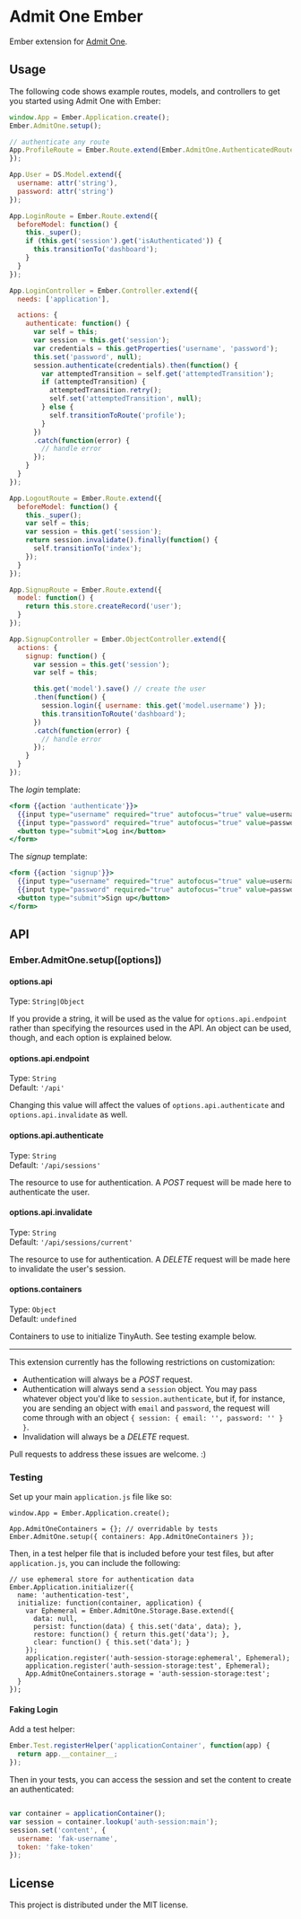 # Admit One Ember

Ember extension for [Admit One][admit-one].

## Usage

The following code shows example routes, models, and controllers to get you
started using Admit One with Ember:

```javascript
window.App = Ember.Application.create();
Ember.AdmitOne.setup();

// authenticate any route
App.ProfileRoute = Ember.Route.extend(Ember.AdmitOne.AuthenticatedRouteMixin, {
});

App.User = DS.Model.extend({
  username: attr('string'),
  password: attr('string')
});

App.LoginRoute = Ember.Route.extend({
  beforeModel: function() {
    this._super();
    if (this.get('session').get('isAuthenticated')) {
      this.transitionTo('dashboard');
    }
  }
});

App.LoginController = Ember.Controller.extend({
  needs: ['application'],

  actions: {
    authenticate: function() {
      var self = this;
      var session = this.get('session');
      var credentials = this.getProperties('username', 'password');
      this.set('password', null);
      session.authenticate(credentials).then(function() {
        var attemptedTransition = self.get('attemptedTransition');
        if (attemptedTransition) {
          attemptedTransition.retry();
          self.set('attemptedTransition', null);
        } else {
          self.transitionToRoute('profile');
        }
      })
      .catch(function(error) {
        // handle error
      });
    }
  }
});

App.LogoutRoute = Ember.Route.extend({
  beforeModel: function() {
    this._super();
    var self = this;
    var session = this.get('session');
    return session.invalidate().finally(function() {
      self.transitionTo('index');
    });
  }
});

App.SignupRoute = Ember.Route.extend({
  model: function() {
    return this.store.createRecord('user');
  }
});

App.SignupController = Ember.ObjectController.extend({
  actions: {
    signup: function() {
      var session = this.get('session');
      var self = this;

      this.get('model').save() // create the user
      .then(function() {
        session.login({ username: this.get('model.username') });
        this.transitionToRoute('dashboard');
      })
      .catch(function(error) {
        // handle error
      });
    }
  }
});
```

The _login_ template:

```handlebars
<form {{action 'authenticate'}}>
  {{input type="username" required="true" autofocus="true" value=username}}
  {{input type="password" required="true" autofocus="true" value=password}}
  <button type="submit">Log in</button>
</form>
```

The _signup_ template:

```handlebars
<form {{action 'signup'}}>
  {{input type="username" required="true" autofocus="true" value=username}}
  {{input type="password" required="true" autofocus="true" value=password}}
  <button type="submit">Sign up</button>
</form>
```

## API

### Ember.AdmitOne.setup([options])

#### options.api

Type: `String|Object`  

If you provide a string, it will be used as the value for
`options.api.endpoint` rather than specifying the resources used in the API. An
object can be used, though, and each option is explained below.

#### options.api.endpoint

Type: `String`  
Default: `'/api'`

Changing this value will affect the values of `options.api.authenticate` and
`options.api.invalidate` as well.

#### options.api.authenticate

Type: `String`  
Default: `'/api/sessions'`

The resource to use for authentication. A _POST_ request will be made here to
authenticate the user.

#### options.api.invalidate

Type: `String`  
Default: `'/api/sessions/current'`

The resource to use for authentication. A _DELETE_ request will be made here to
invalidate the user's session.

#### options.containers

Type: `Object`  
Default: `undefined`

Containers to use to initialize TinyAuth. See testing example below.

----

This extension currently has the following restrictions on customization:

- Authentication will always be a _POST_ request.
- Authentication will always send a `session` object. You may pass whatever
  object you'd like to `session.authenticate`, but if, for instance, you are
  sending an object with `email` and `password`, the request will come through
  with an object `{ session: { email: '', password: '' } }`.
- Invalidation will always be a _DELETE_ request.

Pull requests to address these issues are welcome. :)


### Testing

Set up your main `application.js` file like so:

```javsacript
window.App = Ember.Application.create();

App.AdmitOneContainers = {}; // overridable by tests
Ember.AdmitOne.setup({ containers: App.AdmitOneContainers });
```

Then, in a test helper file that is included before your test files, but after
`application.js`, you can include the following:

```javsacript
// use ephemeral store for authentication data
Ember.Application.initializer({
  name: 'authentication-test',
  initialize: function(container, application) {
    var Ephemeral = Ember.AdmitOne.Storage.Base.extend({
      data: null,
      persist: function(data) { this.set('data', data); },
      restore: function() { return this.get('data'); },
      clear: function() { this.set('data'); }
    });
    application.register('auth-session-storage:ephemeral', Ephemeral);
    application.register('auth-session-storage:test', Ephemeral);
    App.AdmitOneContainers.storage = 'auth-session-storage:test';
  }
});
```

#### Faking Login

Add a test helper:

```javascript
Ember.Test.registerHelper('applicationContainer', function(app) {
  return app.__container__;
});
```

Then in your tests, you can access the session and set the content to create
an authenticated:

```javascript

var container = applicationContainer();
var session = container.lookup('auth-session:main');
session.set('content', {
  username: 'fak-username',
  token: 'fake-token'
});
```


## License

This project is distributed under the MIT license.


[admit-one]: https://github.com/wbyoung/admit-one
